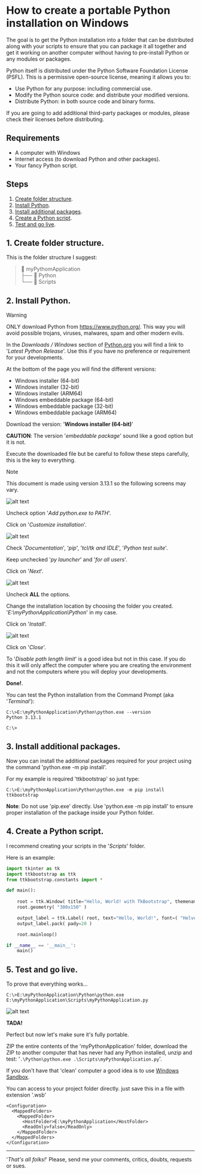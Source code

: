 # How to create a portable Python installation on Windows

The goal is to get the Python installation into a folder that can be distributed along with your scripts to ensure that you can package it all together and get it working on another computer without having to pre-install Python or any modules or packages.

Python itself is distributed under the Python Software Foundation License (PSFL). This is a permissive open-source license, meaning it allows you to:
- Use Python for any purpose: including commercial use.
- Modify the Python source code: and distribute your modified versions.
- Distribute Python: in both source code and binary forms.

If you are going to add additional third-party packages or modules, please check their licenses before distributing.

## Requirements

- A computer with Windows
- Internet access (to download Python and other packages).
- Your fancy Python script.

## Steps

1. [Create folder structure](#folders).
2. [Install Python](#python).
3. [Install additional packages](#pip).
4. [Create a Python script](#script).
5. [Test and go live](#test).

## <a name="folders"></a>1. Create folder structure.

This is the folder structure I suggest:

> 📁 myPythomApplication  
> ├── 📁 Python  
> └── 📁 Scripts

## <a name="python"></a>2. Install Python.

>[!WARNING]
>ONLY download Python from https://www.python.org/. This way you will avoid possible trojans, viruses, malwares, spam and other modern evils.

In the _Downloads / Windows_ section of [Python.org](https://www.python.org/) you will find a link to '_Latest Python Release_'. Use this if you have no preference or requirement for your developments.

At the bottom of the page you will find the different versions:
- Windows installer (64-bit)
- Windows installer (32-bit)
- Windows installer (ARM64)
- Windows embeddable package (64-bit)
- Windows embeddable package (32-bit)
- Windows embeddable package (ARM64)

Download the version: '__Windows installer (64-bit)__'

__CAUTION__: The version '_embeddable package_' sound like a good option but it is not.

Execute the downloaded file but be careful to follow these steps carefully, this is the key to everything.

>[!NOTE]
>This document is made using version 3.13.1 so the following screens may vary.

![alt text](image.png)

Uncheck option '_Add python.exe to PATH_'.

Click on '_Customize installation_'.

![alt text](image-1.png)

Check '_Documentation_', '_pip_', '_tcl/tk and IDLE_', '_Python test suite_'.

Keep unchecked '_py launcher_' and '_for all users_'.

Click on '_Next_'.

![alt text](image-2.png)

Uncheck __ALL__ the options.

Change the installation location by choosing the folder you created. '_E:\myPythonApplication\Python_' in my case.

Click on '_Install_'.

![alt text](image-3.png)

Click on '_Close_'.

To '_Disable path length limit_' is a good idea but not in this case. If you do this it will only affect the computer where you are creating the environment and not the computers where you will deploy your developments.

__Done!__.

You can test the Python installation from the Command Prompt (aka '_Terminal_'):

```batchfile
C:\>E:\myPythonApplication\Python\python.exe --version
Python 3.13.1

C:\>
```
## <a name="pip"></a>3. Install additional packages.

Now you can install the additional packages required for your project using the command 'python.exe -m pip install'.

For my example is required 'ttkbootstrap' so just type:

```batchfile
C:\>E:\myPythonApplication\Python\python.exe -m pip install ttkbootstrap
```

__Note__: Do not use 'pip.exe' directly. Use 'python.exe -m pip install' to ensure proper installation of the package inside your Python folder.


## <a name="script"></a>4. Create a Python script.

I recommend creating your scripts in the '_Scripts_' folder.

Here is an example:

```Python
import tkinter as tk
import ttkbootstrap as ttk
from ttkbootstrap.constants import *

def main():
    
    root = ttk.Window( title="Hello, World! with TkBootstrap", themename="darkly" )
    root.geometry( "300x150" )

    output_label = ttk.Label( root, text="Hello, World!", font=( "Helvetica", 16 ) )
    output_label.pack( pady=20 )

    root.mainloop()

if __name__ == '__main__':
    main()
```

## <a name="test"></a>5. Test and go live.

To prove that everything works...

```batchfile
C:\>E:\myPythonApplication\Python\python.exe E:\myPythonApplication\Scripts\myPythonApplication.py
```
![alt text](image-4.png)

__TADA!__

Perfect but now let's make sure it's fully portable.

ZIP the entire contents of the 'myPythonApplication' folder, download the ZIP to another computer that has never had any Python installed, unzip and test: '```.\Python\python.exe .\Scripts\myPythonApplication.py```'.

If you don't have that 'clean' computer a good idea is to use [Windows Sandbox](https://learn.microsoft.com/en-us/windows/security/application-security/application-isolation/windows-sandbox/windows-sandbox-overview).

You can access to your project folder directly. just save this in a file with extension '.wsb'

```
<Configuration>
  <MappedFolders>
    <MappedFolder>
      <HostFolder>E:\myPythonApplication</HostFolder>
      <ReadOnly>false</ReadOnly>
    </MappedFolder>
  </MappedFolders>
</Configuration>
```
---
'_That's all folks!_' Please, send me your comments, critics, doubts, requests or sues.